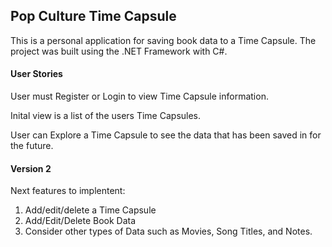 ## Pop Culture Time Capsule

This is a personal application for saving book data to a Time Capsule. The project was built using the .NET Framework with C#.

#### User Stories

User must Register or Login to view Time Capsule information.

Inital view is a list of the users Time Capsules.

User can Explore a Time Capsule to see the data that has been saved in for the future.

#### Version 2

Next features to implentent: 
  1. Add/edit/delete a Time Capsule
  2. Add/Edit/Delete Book Data
  3. Consider other types of Data such as Movies, Song Titles, and Notes.
